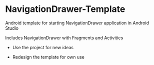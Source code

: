 # NavigationDrawer-Template
Android template for starting NavigationDrawer application in Android Studio

Includes NavigationDrawer with Fragments and Activities

* Use the project for new ideas

* Redesign the template for own use 
